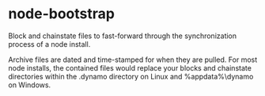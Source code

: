 # node-bootstrap

Block and chainstate files to fast-forward through the synchronization process of a node install.

Archive files are dated and time-stamped for when they are pulled.
For most node installs, the contained files would replace your blocks and chainstate directories within the .dynamo directory on Linux and %appdata%\dynamo on Windows.
